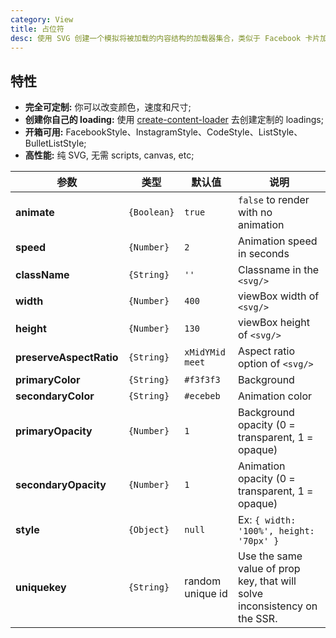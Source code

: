 ```yaml
---
category: View
title: 占位符
desc: 使用 SVG 创建一个模拟将被加载的内容结构的加载器集合，类似于 Facebook 卡片加载器
---
```


## 特性

- **完全可定制:** 你可以改变颜色，速度和尺寸;
- **创建你自己的 loading:** 使用
  [create-content-loader](https://danilowoz.github.io/create-content-loader/) 去创建定制的 loadings;
- **开箱可用:** FacebookStyle、InstagramStyle、CodeStyle、ListStyle、BulletListStyle;
- **高性能:** 纯 SVG, 无需 scripts, canvas, etc;

<DEMO>

| 参数                    | 类型        | 默认值           | 说明                                                                      |
| ----------------------- | ----------- | ---------------- | ------------------------------------------------------------------------- |
| **animate**             | `{Boolean}` | `true`           | `false` to render with no animation                                       |
| **speed**               | `{Number}`  | `2`              | Animation speed in seconds                                                |
| **className**           | `{String}`  | `''`             | Classname in the `<svg/>`                                                 |
| **width**               | `{Number}`  | `400`            | viewBox width of `<svg/>`                                                 |
| **height**              | `{Number}`  | `130`            | viewBox height of `<svg/>`                                                |
| **preserveAspectRatio** | `{String}`  | `xMidYMid meet`  | Aspect ratio option of `<svg/>`                                           |
| **primaryColor**        | `{String}`  | `#f3f3f3`        | Background                                                                |
| **secondaryColor**      | `{String}`  | `#ecebeb`        | Animation color                                                           |
| **primaryOpacity**      | `{Number}`  | `1`              | Background opacity (0 = transparent, 1 = opaque)                          |
| **secondaryOpacity**    | `{Number}`  | `1`              | Animation opacity (0 = transparent, 1 = opaque)                           |
| **style**               | `{Object}`  | `null`           | Ex: `{ width: '100%', height: '70px' }`                                   |
| **uniquekey**           | `{String}`  | random unique id | Use the same value of prop key, that will solve inconsistency on the SSR. |
